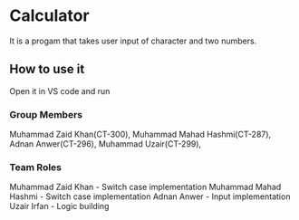 # Calculator
It is a progam that takes user input of character and two numbers.

## How to use it
Open it in VS code and run

### Group Members
Muhammad Zaid Khan(CT-300),
 Muhammad Mahad Hashmi(CT-287),
 Adnan Anwer(CT-296),
 Muhammad Uzair(CT-299),

 ### Team Roles
 Muhammad Zaid Khan - Switch case implementation
  Muhammad Mahad Hashmi - Switch case implementation
  Adnan Anwer - Input implementation
  Uzair Irfan - Logic building
